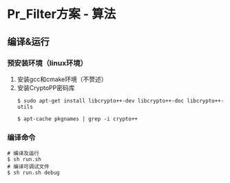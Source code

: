 # Pr_Filter方案 - 算法

## 编译&运行

### 预安装环境（linux环境）
1. 安装gcc和cmake环境（不赘述）
2. 安装CryptoPP密码库
    ```
    $ sudo apt-get install libcrypto++-dev libcrypto++-doc libcrypto++-utils

    $ apt-cache pkgnames | grep -i crypto++ 
    ```

### 编译命令
```
# 编译及运行
$ sh run.sh
# 编译可调试文件
$ sh run.sh debug
```